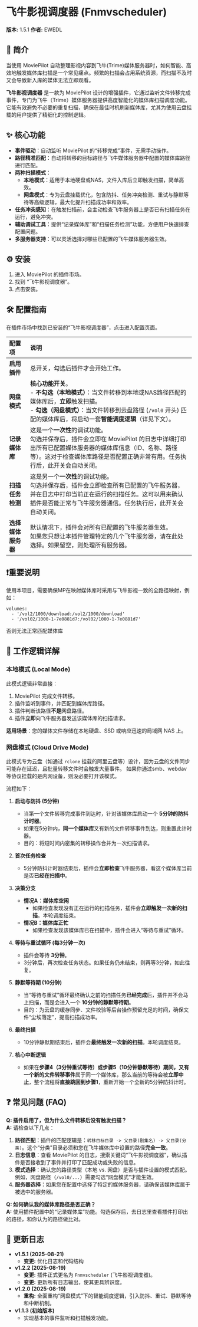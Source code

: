 # 飞牛影视调度器 (Fnmvscheduler)

**版本:** 1.5.1 
**作者:** EWEDL

## 📖 简介

当使用 MoviePilot 自动整理影视内容到飞牛(Trime)媒体服务器时，如何智能、高效地触发媒体库扫描是一个常见痛点。频繁的扫描会占用系统资源，而扫描不及时又会导致新入库的媒体无法立即观看。

**飞牛影视调度器** 是一款为 MoviePilot 设计的增强插件，它通过监听文件转移完成事件，专门为飞牛（Trime）媒体服务器提供高度智能化的媒体库扫描调度功能。它能有效避免不必要的重复扫描，确保在最佳时机刷新媒体库，尤其为使用云盘挂载的用户提供了精细化的控制逻辑。

## ✨ 核心功能

*   **事件驱动**：自动监听 MoviePilot 的“转移完成”事件，无需手动操作。
*   **路径精准匹配**：自动将转移的目标路径与飞牛媒体服务器中配置的媒体库路径进行匹配。
*   **两种扫描模式**：
    *   **本地模式**：适用于本地硬盘或NAS，文件入库后立即触发扫描，简单高效。
    *   **网盘模式**：专为云盘挂载优化，包含防抖、任务冲突检测、重试与静默等待等高级逻辑，最大化提升扫描成功率和效率。
*   **任务冲突感知**：在触发扫描前，会主动检查飞牛服务器上是否已有扫描任务在运行，避免冲突。
*   **辅助调试工具**：提供“记录媒体库”和“扫描任务检测”功能，方便用户快速排查配置问题。
*   **多服务器支持**：可以灵活选择对哪些已配置的飞牛媒体服务器生效。

## ⚙️ 安装

1.  进入 MoviePilot 的插件市场。
2.  找到 “飞牛影视调度器”。
3.  点击安装。

## 🛠️ 配置指南

在插件市场中找到已安装的“飞牛影视调度器”，点击进入配置页面。

| 配置项 | 说明 |
| :--- | :--- |
| **启用插件** | 总开关，勾选后插件才会开始工作。 |
| **网盘模式** | **核心功能开关**。<br>- **不勾选（本地模式）**：当文件转移到本地或NAS路径匹配的媒体库后，**立即**触发扫描。<br>- **勾选（网盘模式）**：当文件转移到云盘路径 (`/vol0` 开头) 匹配的媒体库后，将启动一套**智能调度逻辑**（详见下文）。 |
| **记录媒体库** | 这是一个**一次性**的调试功能。<br>勾选并保存后，插件会立即在 MoviePilot 的日志中详细打印出所有已配置媒体服务器的媒体库信息（ID、名称、路径等）。这对于检查媒体库路径是否配置正确非常有用。任务执行后，此开关会自动关闭。 |
| **扫描任务检测** | 这是另一个**一次性**的调试功能。<br>勾选并保存后，插件会立即检查所有已配置的飞牛服务器，并在日志中打印当前正在运行的扫描任务。这可以用来确认插件是否能正常与飞牛服务器通信。任务执行后，此开关会自动关闭。 |
| **选择媒体服务器** | 默认情况下，插件会对所有已配置的飞牛服务器生效。<br>如果您只想让本插件管理特定的几个飞牛服务器，请在此处选择。如果留空，则处理所有服务器。 |

## ❗重要说明
使用本项目，需要确保MP在映射媒体库时采用与飞牛影视一致的全路径映射，例如：
```
volumes:
  - '/vol2/1000/download:/vol2/1000/download'
  - '/vol02/1000-1-7e0881d7:/vol02/1000-1-7e0881d7' 
```
否则无法正常匹配媒体库

## 🧠 工作逻辑详解

### 本地模式 (Local Mode)

此模式逻辑非常直接：

1.  MoviePilot 完成文件转移。
2.  插件监听到事件，并匹配到媒体库路径。
3.  插件判断该路径**不是**网盘路径。
4.  插件**立即**向飞牛服务器发送该媒体库的扫描请求。

**适用场景**：您的媒体文件存储在本地硬盘、SSD 或响应迅速的局域网 NAS 上。

### 网盘模式 (Cloud Drive Mode)

此模式专为云盘（如通过 `rclone` 挂载的阿里云盘等）设计，因为云盘的文件同步可能存在延迟，且批量转移文件时会触发大量事件。
如果你通过smb、webdav等协议挂载的是内网设备，则没必要打开该模式。

流程如下：

1.  **启动与防抖 (5分钟)**
    *   当第一个文件转移完成事件到达时，针对该媒体库启动一个 **5分钟的防抖计时器**。
    *   如果在5分钟内，**同一个媒体库**又有新的文件转移事件到达，则重置此计时器。
    *   目的：将短时间内密集的转移操作合并为一次扫描请求。

2.  **首次任务检查**
    *   5分钟防抖计时器结束后，插件会**立即检查**飞牛服务器，看这个媒体库当前是否**已经在扫描中**。

3.  **决策分支**
    *   **情况A：媒体库空闲**
        *   如果检查发现没有正在运行的扫描任务，插件会**立即触发一次新的扫描**。本轮调度结束。
    *   **情况B：媒体库正忙**
        *   如果检查发现该媒体库已在扫描中，插件会进入“等待与重试”循环。

4.  **等待与重试循环 (每3分钟一次)**
    *   插件会等待 **3分钟**。
    *   3分钟后，再次检查任务状态。如果任务仍未结束，则再等3分钟，如此往复。

5.  **静默等待期 (10分钟)**
    *   当“等待与重试”循环最终确认之前的扫描任务**已经完成**后，插件并不会马上扫描，而是会进入一个 **10分钟的静默等待期**。
    *   目的：为云盘的缓存同步、文件校验等后台操作预留充足的时间，确保文件“尘埃落定”，提高扫描成功率。

6.  **最终扫描**
    *   10分钟静默期结束后，插件会**最终触发一次新的扫描**。本轮调度结束。

7.  **核心中断逻辑**
    *   如果在**步骤4（3分钟重试等待）**或**步骤5（10分钟静默等待）**期间，又有一个**新的文件转移事件**属于同一个媒体库，那么当前的等待会被**立即中止**，整个流程将**直接跳回到步骤1**，重新开始一个全新的5分钟防抖计时。

## ❓ 常见问题 (FAQ)

**Q: 插件启用了，但为什么文件转移后没有触发扫描？**  
**A:** 请检查以下几点：
1.  **路径匹配**：插件的匹配逻辑是：`转移目标目录 -> 父目录(剧集名) -> 父目录(分类)`。这个“分类”目录必须和您在飞牛媒体库中设置的路径**完全一致**。
2.  **日志信息**：查看 MoviePilot 的日志，搜索关键词“飞牛影视调度器”，确认插件是否接收到了事件并打印了匹配成功或失败的信息。
3.  **模式选择**：确认您的路径类型（本地 vs. 网盘）是否与插件设置的模式匹配。例如，网盘路径（`/vol0/...`）需要勾选“网盘模式”才能生效。
4.  **服务器选择**：如果您在配置中选择了特定的媒体服务器，请确保该媒体库属于被选中的服务器。

**Q: 如何确认我的媒体库路径是否正确？**  
**A:** 使用插件配置中的“记录媒体库”功能。勾选保存后，去日志里查看插件打印出的路径，和你认为的路径做比对。

## 📜 更新日志
*   **v1.5.1 (2025-08-21)**
    *   **变更:** 优化日志和代码结构
*   **v1.2.2 (2025-08-19)**
    *   **变更:** 插件正式更名为 `Fnmvscheduler` (飞牛影视调度器)。
    *   **变更:** 更新所有日志输出，使其更具辨识度。
*   **v1.2.0 (2025-08-19)**
    *   **重构:** 全面重构“网盘模式”下的智能调度逻辑，引入防抖、重试、静默等待和中断机制。
*   **v1.1.3 (初始版本)**
    *   实现基本的事件监听和扫描触发功能。
